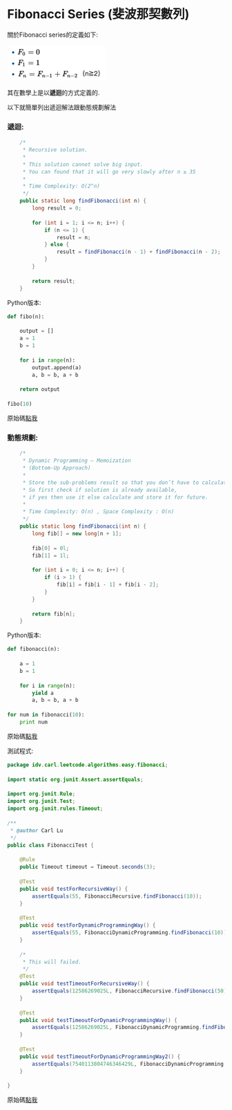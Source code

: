 # Fibonacci Series \(斐波那契數列\)

關於Fibonacci series的定義如下:

![](/assets/Fibonacci2.png)

其在數學上是以**遞迴**的方式定義的.

以下就簡單列出遞迴解法跟動態規劃解法

### 遞迴:

```java
    /*
     * Recursive solution.
     *
     * This solution cannot solve big input.
     * You can found that it will go very slowly after n ≥ 35
     *
     * Time Complexity: O(2^n)
     */
    public static long findFibonacci(int n) {
        long result = 0;

        for (int i = 1; i <= n; i++) {
            if (n <= 1) {
                result = n;
            } else {
                result = findFibonacci(n - 1) + findFibonacci(n - 2);
            }
        }

        return result;
    }
```

Python版本:

```py
def fibo(n):
    
    output = []
    a = 1
    b = 1
    
    for i in range(n):
        output.append(a)
        a, b = b, a + b
    
    return output

fibo(10)
```

原始碼[點我](https://github.com/yotsuba1022/LeetCode/blob/master/src/main/java/idv/carl/leetcode/algorithms/easy/fibonacci/FibonacciRecursive.java)

### 動態規劃:

```java
    /*
     * Dynamic Programming — Memoization
     * (Bottom-Up Approach)
     * 
     * Store the sub-problems result so that you don’t have to calculate again.
     * So first check if solution is already available,
     * if yes then use it else calculate and store it for future.
     *
     * Time Complexity: O(n) , Space Complexity : O(n)
     */
    public static long findFibonacci(int n) {
        long fib[] = new long[n + 1];

        fib[0] = 0l;
        fib[1] = 1l;

        for (int i = 0; i <= n; i++) {
            if (i > 1) {
                fib[i] = fib[i - 1] + fib[i - 2];
            }
        }

        return fib[n];
    }
```

Python版本:

```py
def fibonacci(n):

    a = 1
    b = 1

    for i in range(n):
        yield a
        a, b = b, a + b

for num in fibonacci(10):
    print num
```

原始碼[點我](https://github.com/yotsuba1022/LeetCode/blob/master/src/main/java/idv/carl/leetcode/algorithms/easy/fibonacci/FibonacciDynamicProgramming.java)

測試程式:

```java
package idv.carl.leetcode.algorithms.easy.fibonacci;

import static org.junit.Assert.assertEquals;

import org.junit.Rule;
import org.junit.Test;
import org.junit.rules.Timeout;

/**
 * @author Carl Lu
 */
public class FibonacciTest {

    @Rule
    public Timeout timeout = Timeout.seconds(3);

    @Test
    public void testForRecursiveWay() {
        assertEquals(55, FibonacciRecursive.findFibonacci(10));
    }

    @Test
    public void testForDynamicProgrammingWay() {
        assertEquals(55, FibonacciDynamicProgramming.findFibonacci(10));
    }

    /*
     * This will failed.
     */
    @Test
    public void testTimeoutForRecursiveWay() {
        assertEquals(12586269025L, FibonacciRecursive.findFibonacci(50));
    }

    @Test
    public void testTimeoutForDynamicProgrammingWay() {
        assertEquals(12586269025L, FibonacciDynamicProgramming.findFibonacci(50));
    }

    @Test
    public void testTimeoutForDynamicProgrammingWay2() {
        assertEquals(7540113804746346429L, FibonacciDynamicProgramming.findFibonacci(92));
    }

}
```

原始碼[點我](https://github.com/yotsuba1022/LeetCode/blob/master/src/test/java/idv/carl/leetcode/algorithms/easy/fibonacci/FibonacciTest.java)

